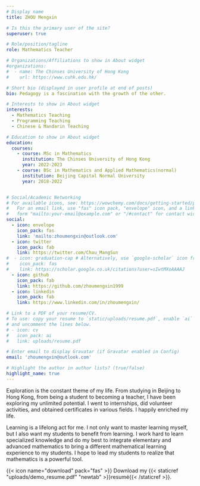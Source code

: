 ```yaml
---
# Display name
title: ZHOU Mengxin

# Is this the primary user of the site?
superuser: true

# Role/position/tagline
role: Mathematics Teacher

# Organizations/Affiliations to show in About widget
#organizations:
#  - name: The Chinses University of Hong Kong
#    url: https://www.cuhk.edu.hk/

# Short bio (displayed in user profile at end of posts)
bio: Pedagogy is a fascination with the growth of the other.

# Interests to show in About widget
interests:
  - Mathematics Teaching
  - Programming Teaching
  - Chinese & Mandarin Teaching

# Education to show in About widget
education:
  courses:
    - course: MSc in Mathematics
      institution: The Chinses University of Hong Kong
      year: 2022-2023
    - course: BSc in Mathematics and Applied Mathematics(normal)
      institution: Beijing Capital Normal University
      year: 2018-2022


# Social/Academic Networking
# For available icons, see: https://wowchemy.com/docs/getting-started/page-builder/#icons
#   For an email link, use "fas" icon pack, "envelope" icon, and a link in the
#   form "mailto:your-email@example.com" or "/#contact" for contact widget.
social:
  - icon: envelope
    icon_pack: fas
    link: 'mailto:zhoumengxin@outlook.com'
  - icon: twitter
    icon_pack: fab
    link: https://twitter.com/Chau_MangSun
#  - icon: graduation-cap # Alternatively, use `google-scholar` icon from `ai` icon pack
#    icon_pack: fas
#    link: https://scholar.google.co.uk/citations?user=sIwtMXoAAAAJ
  - icon: github
    icon_pack: fab
    link: https://github.com/zhoumengxin1999
  - icon: linkedin
    icon_pack: fab
    link: https://www.linkedin.com/in/zhoumengxin/

# Link to a PDF of your resume/CV.
# To use: copy your resume to `static/uploads/resume.pdf`, enable `ai` icons in `params.toml`,
# and uncomment the lines below.
# - icon: cv
#   icon_pack: ai
#   link: uploads/resume.pdf

# Enter email to display Gravatar (if Gravatar enabled in Config)
email: 'zhoumengxin@outlook.com'

# Highlight the author in author lists? (true/false)
highlight_name: true
---
```


Exploration is the constant theme of my life. From studying in Beijing to Hong Kong, from being a student to becoming a teacher, I have been exploring my unlimited potential. I went to internships, did volunteer activities, and obtained certificates in various fields. I happily enriched my life.

Learning is a lifelong act for me. I not only want to master learning myself, but I also want my students to benefit from learning. I work hard to learn specialized knowledge and do my best to integrate elementary and advanced mathematics to bring a different mathematical learning experience to my students. I hope to lead my students to realize that mathematics is a powerful tool.

{{< icon name="download" pack="fas" >}} Download my {{< staticref "uploads/demo_resume.pdf" "newtab" >}}resumé{{< /staticref >}}.
